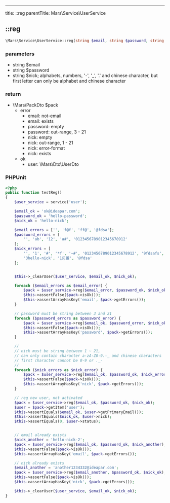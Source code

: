 ---
title: ::reg
parentTitle: Mars\Service\UserService

## ::reg

```php
\Mars\Service\UserService::reg(string $email, string $password, string $nick)
```

### parameters

- string $email
- string $password
- string $nick; alphabets, numbers, '-', '_', '.' and chinese character,
    but first letter can only be alphabet and chinese character


### return

- \Mars\PackDto $pack
    - error
        - email: not-email
        - email: exists
        - password: empty
        - password: out-range, 3 - 21
        - nick: empty
        - nick: out-range, 1 - 21
        - nick: error-format
        - nick: exists
    - ok
        - user: \Mars\Dto\UserDto

### PHPUnit

```php
<?php
public function testReg()
{
    $user_service = service('user');

    $email_ok = 'ok@ideapar.com';
    $password_ok = 'hello-password';
    $nick_ok = 'hello-nick';

    $email_errors = ['', 'f@f', 'ff@', '@fdsa'];
    $password_errors = [
        '', 'ab', '12', 'a#', '0123456789012345678912'
    ];  
    $nick_errors = [
        '', '1', '#', '*f', '~#', '0123456789012345678912', '9fdsafs',
        '3hello-nick', '1贝蕾', '@fdsa'
    ];


    $this->_clearUser($user_service, $email_ok, $nick_ok);

    foreach ($email_errors as $email_error) {
        $pack = $user_service->reg($email_error, $password_ok, $nick_ok);
        $this->assertFalse($pack->isOk());
        $this->assertArrayHasKey('email', $pack->getErrors());
    }   

    // password must be string between 3 and 21
    foreach ($password_errors as $password_error) {
        $pack = $user_service->reg($email_ok, $password_error, $nick_ok);
        $this->assertFalse($pack->isOk());
        $this->assertArrayHasKey('password', $pack->getErrors());
    }

    //
    // nick must be string between 1 ~ 21,
    // can only contain character a-zA-Z0-9.-_ and chinese characters
    // first character cannot be 0-9 or ._-
    //
    foreach ($nick_errors as $nick_error) {
        $pack = $user_service->reg($email_ok, $password_ok, $nick_error);
        $this->assertFalse($pack->isOk());
        $this->assertArrayHasKey('nick', $pack->getErrors());
    }

    // reg new user, not activated
    $pack = $user_service->reg($email_ok, $password_ok, $nick_ok);
    $user = $pack->getItem('user');
    $this->assertEquals($email_ok, $user->getPrimaryEmail());
    $this->assertEquals($nick_ok, $user->nick);
    $this->assertEquals(0, $user->status);


    // email already exists
    $nick_another = 'hello-nick-2';
    $pack = $user_service->reg($email_ok, $password_ok, $nick_another);
    $this->assertFalse($pack->isOk());
    $this->assertArrayHasKey('email', $pack->getErrors());

    // nick already exists
    $email_another = 'another1234332@ideapar.com';
    $pack = $user_service->reg($email_another, $password_ok, $nick_ok);
    $this->assertFalse($pack->isOk());
    $this->assertArrayHasKey('nick', $pack->getErrors());

    $this->_clearUser($user_service, $email_ok, $nick_ok);
}
```
